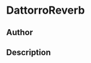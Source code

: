 # DattorroReverb

## Author

<!-- Insert Your Name Here -->

## Description

<!-- Describe your example here -->
